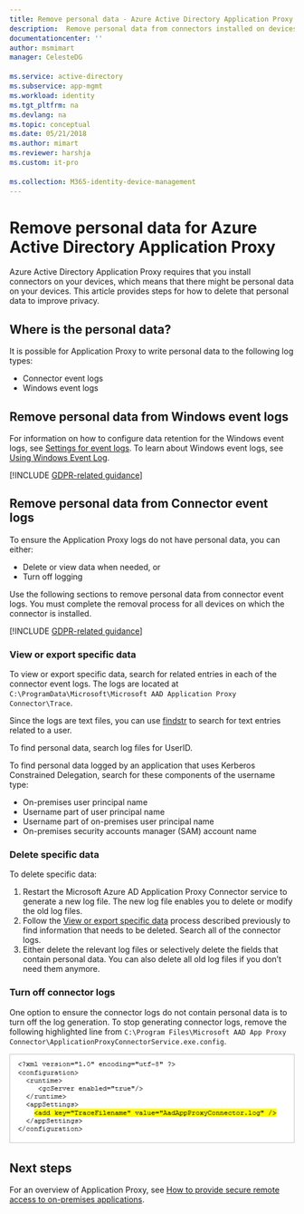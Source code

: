 ```yaml
---
title: Remove personal data - Azure Active Directory Application Proxy | Microsoft Docs
description:  Remove personal data from connectors installed on devices for Azure Active Directory Application Proxy.
documentationcenter: ''
author: msmimart
manager: CelesteDG

ms.service: active-directory
ms.subservice: app-mgmt
ms.workload: identity
ms.tgt_pltfrm: na
ms.devlang: na
ms.topic: conceptual
ms.date: 05/21/2018
ms.author: mimart
ms.reviewer: harshja
ms.custom: it-pro

ms.collection: M365-identity-device-management
---
```


# Remove personal data for Azure Active Directory Application Proxy

Azure Active Directory Application Proxy requires that you install connectors on your devices, which means that there might be personal data on your devices. This article provides steps for how to delete that personal data to improve privacy.

## Where is the personal data?

It is possible for Application Proxy to write personal data to the following log types:

- Connector event logs
- Windows event logs

## Remove personal data from Windows event logs

For information on how to configure data retention for the Windows event logs, see [Settings for event logs](https://technet.microsoft.com/library/cc952132.aspx). To learn about Windows event logs, see [Using Windows Event Log](https://msdn.microsoft.com/library/windows/desktop/aa385772.aspx).

[!INCLUDE [GDPR-related guidance](../../../includes/gdpr-hybrid-note.md)]

## Remove personal data from Connector event logs

To ensure the Application Proxy logs do not have personal data, you can either:

- Delete or view data when needed, or
- Turn off logging

Use the following sections to remove personal data from connector event logs. You must complete the removal process for all devices on which the connector is installed.

[!INCLUDE [GDPR-related guidance](../../../includes/gdpr-intro-sentence.md)]

### View or export specific data

To view or export specific data, search for related entries in each of the connector event logs. The logs are located at `C:\ProgramData\Microsoft\Microsoft AAD Application Proxy Connector\Trace`.

Since the logs are text files, you can use [findstr](https://docs.microsoft.com/windows-server/administration/windows-commands/findstr) to search for text entries related to a user.  

To find personal data, search log files for UserID.

To find personal data logged by an application that uses Kerberos Constrained Delegation, search for these components of the username type:

- On-premises user principal name
- Username part of user principal name
- Username part of on-premises user principal name
- On-premises security accounts manager (SAM) account name

### Delete specific data

To delete specific data:

1. Restart the Microsoft Azure AD Application Proxy Connector service to generate a new log file. The new log file enables you to delete or modify the old log files. 
1. Follow the [View or export specific data](#view-or-export-specific-data) process described previously to find information that needs to be deleted. Search all of the connector logs.
1. Either delete the relevant log files or selectively delete the fields that contain personal data. You can also delete all old log files if you don’t need them anymore.

### Turn off connector logs

One option to ensure the connector logs do not contain personal data is to turn off the log generation. To stop generating connector logs, remove the following highlighted line from `C:\Program Files\Microsoft AAD App Proxy Connector\ApplicationProxyConnectorService.exe.config`.

![Shows a code snippet with the highlighted code to remove](./media/application-proxy-remove-personal-data/01.png)

## Next steps

For an overview of Application Proxy, see [How to provide secure remote access to on-premises applications](application-proxy.md).